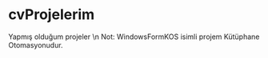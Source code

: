 # cvProjelerim
Yapmış olduğum projeler \n
Not: WindowsFormKOS isimli projem Kütüphane Otomasyonudur. 
